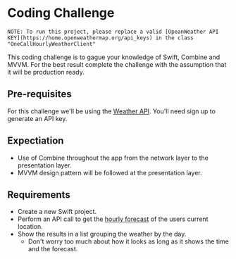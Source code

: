 # Coding Challenge

`NOTE: To run this project, please replace a valid [OpeanWeather API KEY](https://home.openweathermap.org/api_keys) in the class "OneCallHourlyWeatherClient"`

This coding challenge is to gague your knowledge of Swift, Combine and MVVM. For the best result complete the challenge with the assumption that it will be production ready.

## Pre-requisites

For this challenge we'll be using the [Weather API](https://openweathermap.org/api). You'll need sign up to generate an API key.

## Expectiation

* Use of Combine throughout the app from the network layer to the presentation layer.
* MVVM design pattern will be followed at the presentation layer.

## Requirements

* Create a new Swift project.
* Perform an API call to get the [hourly forecast](https://openweathermap.org/api/hourly-forecast) of the users current location.
* Show the results in a list grouping the weather by the day.
  * Don't worry too much about how it looks as long as it shows the time and the forecast.
